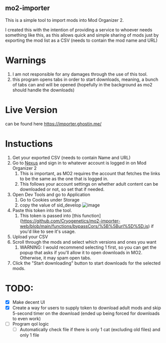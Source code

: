 ## mo2-importer

This is a simple tool to import mods into Mod Organizer 2.

I created this with the intention of providing a service to whoever needs something like this, as this allows quick and simple sharing of
mods just by exporting the mod list as a CSV (needs to contain the mod name and URL)

# Warnings 
1. I am not responsible for any damages through the use of this tool.
2. this program opens tabs in order to start downloads, meaning, a bunch of tabs can and will be opened (hopefully in the background as mo2 should handle the downloads)

# Live Version
can be found here https://importer.ghostin.me/

# Instuctions
1. Get your exported CSV (needs to contain Name and URL)
2. Go to [Nexus](https://nexusmods.com) and sign in to whatever account is logged in on Mod Organizer 2
   1. This is important, as MO2 requires the account that fetches the links to be the same as the one that is logged in.
   2. This follows your account settings on whether adult content can be downloaded or not, so set that if needed.
3. Open Dev Tools and go to Application
   1. Go to Cookies under Storage
   2. copy the value of sid_develop
![image](https://github.com/Cryogenetics/mo2-importer-web/assets/83240673/9ee67cf5-4953-449a-90c0-35f8395dd5a7)
4. Paste this token into the tool.
   1. This token is passed into [this function] (https://github.com/Cryogenetics/mo2-importer-web/blob/main/functions/bypassCors/%5B%5Burl%5D%5D.js) if you'd like to see it's usage.
5. Upload your CSV
6. Scroll through the mods and select which versions and ones you want
   1. WARNING: I would recommend selecting 1 first, so you can get the popup that asks if you'll allow it to open downloads in MO2.
      Otherwise, it may spam open tabs.
7. Click the "Start downloading" button to start downloads for the selected mods. 

# TODO:

- [x] Make decent UI
- [x] Create a way for users to supply token to download adult mods and skip 5-second timer on the download (ended up being
  forced for downloads to even work)
- [ ] Program qol logic
    - [ ] Automatically check file if there is only 1 cat (excluding old files) and only 1 file
